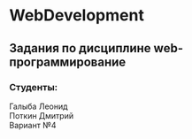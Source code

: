 # WebDevelopment
## Задания по дисциплине web-программирование 
### **Студенты:** 
Галыба Леонид\
Поткин Дмитрий  
Вариант №4
